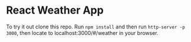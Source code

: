 # React Weather App
To try it out clone this repo. Run `npm install` and then run `http-server -p 3000`, then locate to localhost:3000/#/weather in your browser.
